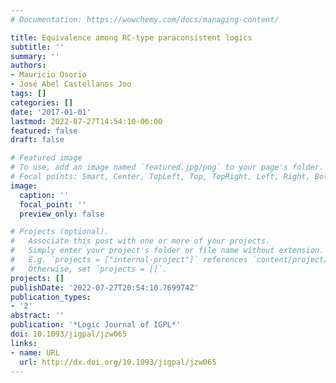 ```yaml
---
# Documentation: https://wowchemy.com/docs/managing-content/

title: Equivalence among RC-type paraconsistent logics
subtitle: ''
summary: ''
authors:
- Mauricio Osorio
- José Abel Castellanos Joo
tags: []
categories: []
date: '2017-01-01'
lastmod: 2022-07-27T14:54:10-06:00
featured: false
draft: false

# Featured image
# To use, add an image named `featured.jpg/png` to your page's folder.
# Focal points: Smart, Center, TopLeft, Top, TopRight, Left, Right, BottomLeft, Bottom, BottomRight.
image:
  caption: ''
  focal_point: ''
  preview_only: false

# Projects (optional).
#   Associate this post with one or more of your projects.
#   Simply enter your project's folder or file name without extension.
#   E.g. `projects = ["internal-project"]` references `content/project/deep-learning/index.md`.
#   Otherwise, set `projects = []`.
projects: []
publishDate: '2022-07-27T20:54:10.769974Z'
publication_types:
- '2'
abstract: ''
publication: '*Logic Journal of IGPL*'
doi: 10.1093/jigpal/jzw065
links:
- name: URL
  url: http://dx.doi.org/10.1093/jigpal/jzw065
---
```

